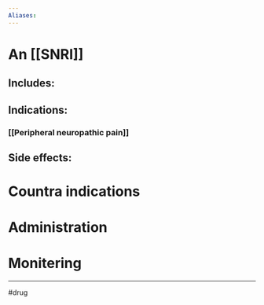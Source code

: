 ```yaml
---
Aliases:
---
```

# An [[SNRI]]
## Includes:
## Indications:
### [[Peripheral neuropathic pain]]
## Side effects:
# Countra indications
# Administration 
# Monitering 

---
#drug 